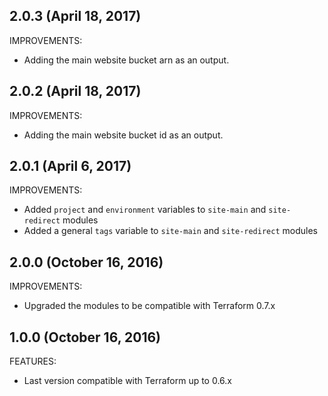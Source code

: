 ## 2.0.3 (April 18, 2017)

IMPROVEMENTS:

 * Adding the main website bucket arn as an output.

## 2.0.2 (April 18, 2017)

IMPROVEMENTS:

 * Adding the main website bucket id as an output.

## 2.0.1 (April 6, 2017)

IMPROVEMENTS:

 * Added `project` and `environment` variables to `site-main` and `site-redirect` modules
 * Added a general `tags` variable to `site-main` and `site-redirect` modules

## 2.0.0 (October 16, 2016)

IMPROVEMENTS:

 * Upgraded the modules to be compatible with Terraform 0.7.x

## 1.0.0 (October 16, 2016)

FEATURES:
 * Last version compatible with Terraform up to 0.6.x
